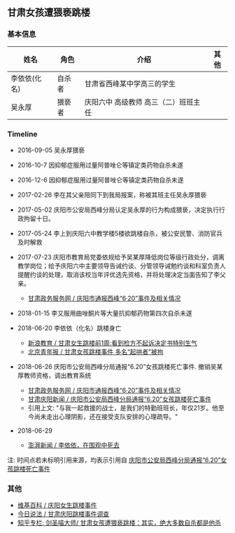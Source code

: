 ## 甘肃女孩遭猥亵跳楼



### 基本信息

| 姓名      | 角色   | 介绍                   | 其他   |
| ------- | ---- | -------------------- | ---- |
| 李依依(化名) | 自杀者  | 甘肃省西峰某中学高三的学生        |      |
| 吴永厚     | 猥亵者  | 庆阳六中 高级教师  高三（二）班班主任 |      |



### Timeline
* 2016-09-05 吴永厚猥亵
* 2016-10-7 因抑郁症服用过量阿普唑仑等镇定类药物自杀未遂
* 2016-12-6 因抑郁症服用过量阿普唑仑等镇定类药物自杀未遂
* 2017-02-26 李在其父亲陪同下到我局报案，称被其班主任吴永厚猥亵
* 2017-05-02 庆阳市公安局西峰分局认定吴永厚的行为构成猥亵，决定执行行政拘留十日。
* 2017-05-24 李上到庆阳六中教学楼5楼欲跳楼自杀，被公安民警、消防官兵及时解救
* 2017-07-23 庆阳市教育局党委依规给予吴某厚降低岗位等级行政处分，调离教学岗位；给予庆阳六中主要领导告诫约谈、分管领导诫勉约谈和科室负责人提醒约谈的处理，取消该校当年评优选先资格，并将处理决定当面告知了李父亲。

  * [甘肃政务服务网 / 庆阳市通报西峰“6·20”事件及相关情况](http://www.gansu.gov.cn/art/2018/6/29/art_37_365814.html)


* 2018-01-15 李又服用曲唑酮片等大量抗抑郁药物第四次自杀未遂
* 2018-06-20 李依依（化名）跳楼身亡
  * [新浪教育 / 甘肃女生跳楼前1周:看到检方不起诉决定书特别生气](http://edu.sina.com.cn/l/2018-06-26/doc-ihencxtu3915834.shtml)
  * [北京青年报 / 甘肃女孩跳楼事件 多名“起哄者”被拘](http://epaper.ynet.com/html/2018-06/26/content_292485.htm?div=0)
* 2018-06-26 庆阳市公安局西峰分局通报“6.20”女孩跳楼死亡事件. 撤销吴某厚教师资格，调出教育系统
  * [甘肃政务服务网 / 庆阳市通报西峰“6·20”事件及相关情况](http://www.gansu.gov.cn/art/2018/6/29/art_37_365814.html)
  * [甘肃庆阳新闻  / 庆阳市公安局西峰分局通报“6.20”女孩跳楼死亡事件](https://weibo.com/ttarticle/p/show?id=2310474255052884798567)
  * 引用上文: "与我一起救援的战士，是我们的特勤班班长，年仅21岁。他至今尚未走出心理阴影，还在接受支队安排的心理疏导。"
* 2018-06-29 

  * [澎湃新闻 / 李依依，在围观中死去](https://www.thepaper.cn/newsDetail_forward_2228494)


注:
时间点若未标明引用来源，均表示引用自 [庆阳市公安局西峰分局通报“6.20”女孩跳楼死亡事件](https://weibo.com/ttarticle/p/show?id=2310474255052884798567)


### 其他
* [维基百科 / 庆阳女生跳楼事件](https://zh.wikipedia.org/wiki/%E5%BA%86%E9%98%B3%E5%A5%B3%E7%94%9F%E8%B7%B3%E6%A5%BC%E4%BA%8B%E4%BB%B6)
* [今日说法 / 甘肃庆阳跳楼事件调查](http://tv.cctv.com/2018/07/03/VIDEy5fpwSX3A7S8c52dQkCe180703.shtml)
* [知乎专栏: 剑圣喵大师/ 甘肃女孩遭猥亵跳楼：其实，绝大多数自杀都是他杀 ](https://zhuanlan.zhihu.com/p/38482786)
